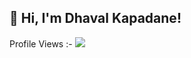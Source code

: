 ## 👋 Hi, I'm Dhaval Kapadane!

Profile Views :-
![](https://komarev.com/ghpvc/?username=dhaval6520&abbreviated=true)
